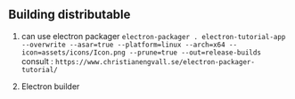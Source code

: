 



## Building distributable
1. can use electron packager
`electron-packager . electron-tutorial-app --overwrite --asar=true --platform=linux --arch=x64 --icon=assets/icons/Icon.png --prune=true --out=release-builds`
    consult : `https://www.christianengvall.se/electron-packager-tutorial/`

2. Electron builder
 